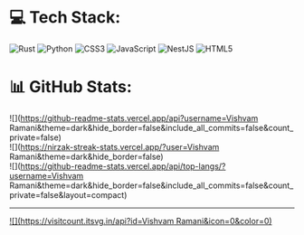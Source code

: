 
# 💻 Tech Stack:
![Rust](https://img.shields.io/badge/rust-%23000000.svg?style=for-the-badge&logo=rust&logoColor=white) ![Python](https://img.shields.io/badge/python-3670A0?style=for-the-badge&logo=python&logoColor=ffdd54) ![CSS3](https://img.shields.io/badge/css3-%231572B6.svg?style=for-the-badge&logo=css3&logoColor=white) ![JavaScript](https://img.shields.io/badge/javascript-%23323330.svg?style=for-the-badge&logo=javascript&logoColor=%23F7DF1E) ![NestJS](https://img.shields.io/badge/nestjs-%23E0234E.svg?style=for-the-badge&logo=nestjs&logoColor=white) ![HTML5](https://img.shields.io/badge/html5-%23E34F26.svg?style=for-the-badge&logo=html5&logoColor=white)
# 📊 GitHub Stats:
![](https://github-readme-stats.vercel.app/api?username=Vishvam Ramani&theme=dark&hide_border=false&include_all_commits=false&count_private=false)<br/>
![](https://nirzak-streak-stats.vercel.app/?user=Vishvam Ramani&theme=dark&hide_border=false)<br/>
![](https://github-readme-stats.vercel.app/api/top-langs/?username=Vishvam Ramani&theme=dark&hide_border=false&include_all_commits=false&count_private=false&layout=compact)

---
[![](https://visitcount.itsvg.in/api?id=Vishvam Ramani&icon=0&color=0)](https://visitcount.itsvg.in)

<!-- Proudly created with GPRM ( https://gprm.itsvg.in ) -->
